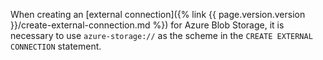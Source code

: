 When creating an [external connection]({% link {{ page.version.version }}/create-external-connection.md %}) for Azure Blob Storage, it is necessary to use `azure-storage://` as the scheme in the `CREATE EXTERNAL CONNECTION` statement.